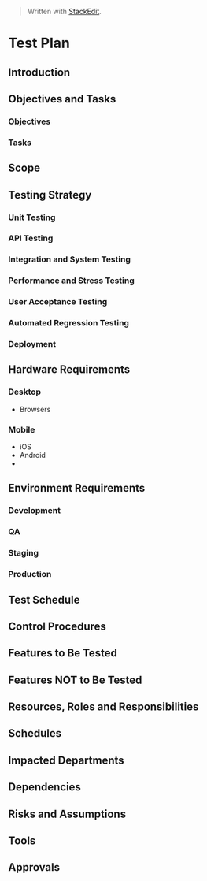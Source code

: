 
> Written with [StackEdit](https://stackedit.io/).

# Test Plan
## Introduction
## Objectives and Tasks
### Objectives
### Tasks
## Scope
## Testing Strategy
### Unit Testing
### API Testing
### Integration and System Testing
### Performance and Stress Testing
### User Acceptance Testing
### Automated Regression Testing
### Deployment
## Hardware Requirements
### Desktop
- Browsers
### Mobile
- iOS
- Android
- 
## Environment Requirements
### Development
### QA
### Staging
### Production
## Test Schedule
## Control Procedures
## Features to Be Tested
## Features NOT to Be Tested
## Resources, Roles and Responsibilities
## Schedules
## Impacted Departments
## Dependencies
## Risks and Assumptions
## Tools
## Approvals



<!--stackedit_data:
eyJoaXN0b3J5IjpbLTE4NTc0ODAxODIsMTYxMzY4MTQwMyw3Mz
A5OTgxMTZdfQ==
-->